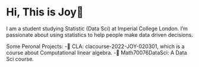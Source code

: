 # Hi, This is Joy👋

I am a student studying Statistic (Data Sci) at Imperial College London.  I’m passionate about using statistics to help people make data driven decisions. 

Some Peronal Projects:
-🚀 CLA: clacourse-2022-JOY-020301, which is a course about Computational linear algebra.
-🚀 Math70076DataSci: A Data Sci course.

